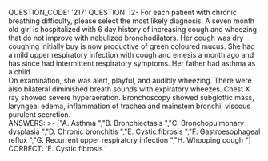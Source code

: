 QUESTION_CODE: '217'
QUESTION: |2-
    For each patient with chronic breathing difficulty, please select the most likely diagnosis.    A seven month old girl is hospitalized with 6 day history of increasing cough and wheezing that do not improve with nebulized bronchodilators. Her cough was dry coughing initially buy is now productive of green coloured mucus. She had a mild upper respiratory infection with cough and emesis a month ago and has since had intermittent respiratory symptoms. Her father had asthma as a child.   
    On examination, she was alert, playful, and audibly wheezing. There were also bilateral diminished breath sounds with expiratory wheezes. Chest X ray showed severe hyperaeration. Bronchoscopy showed subglottic mass, laryngeal edema, inflammation of trachea and mainstem bronchi, viscous purulent secretion.  
ANSWERS: >-
  ["A.   Asthma  ","B.   Bronchiectasis  ","C.   Bronchopulmonary dysplasia 
  ","D.   Chronic bronchitis  ","E.   Cystic fibrosis  ","F.   Gastroesophageal
  reflux  ","G.   Recurrent upper respiratory infection  ","H.   Whooping cough 
  "]
CORRECT: 'E.   Cystic fibrosis  '
